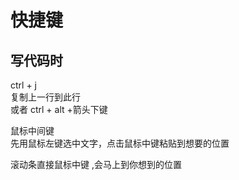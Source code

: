# 快捷键  
## 写代码时  
ctrl + j  
复制上一行到此行  
或者 ctrl + alt +箭头下键  
	
鼠标中间键  
先用鼠标左键选中文字，点击鼠标中键粘贴到想要的位置  
	
滚动条直接鼠标中键 ,会马上到你想到的位置  

